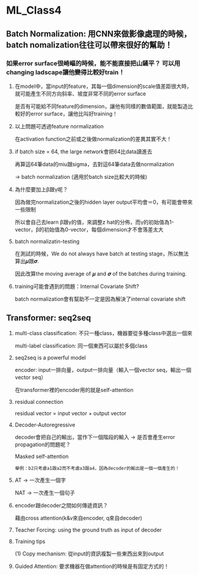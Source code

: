 # ML_Class4
## Batch Normalization: 用CNN來做影像處理的時候，batch nomalization往往可以帶來很好的幫助！
### 如果error surface很崎嶇的時候，能不能直接把山鏟平？ 可以用changing ladscape讓他變得比較好train！
1. 在model中，當input的feature，其每一個dimension的scale值差距很大時，就可能產生不同方向斜率、坡度非常不同的error surface

   是否有可能給不同feature的dimension，讓他有同樣的數值範圍，就能製造比較好的error surface，讓他比叫好training！

2. 以上問題可透過feature normalization

   在activation function之前或之後做normalization的差異其實不大！

3. if batch size = 64, the large network會把64比data讀進去

   再算這64筆data的miu跟sigma，去對這64筆data去做normalization

   -> batch normalization (適用於batch size比較大的時候)

4. 為什麼要加上β跟γ呢？

   因為做完normalization之後的hidden layer output平均會＝0，有可能會帶來一些限制

   所以會自己去learn β跟γ的值，來調整z hat的分佈，而γ的初始值為1-vector，β的初始值為0-vector，每個dimension才不會落差太大

5. batch normalizatin-testing

   在測試的時候，We do not always have batch at testing stage，所以無法算出𝝁跟𝝈.

   因此改算the moving average of 𝝁 and 𝝈 of the batches during training.
   
6. training可能會遇到的問題：Internal Covariate Shift?
   
   batch normalization會有幫助不一定是因為解決了internal covariate shift
   
## Transformer: seq2seq
1. multi-class classification: 不只一種class，機器要從多種class中選出一個來

   multi-label classification: 同一個東西可以屬於多個class
   
2. seq2seq is a powerful model
   
   encoder: input一排向量，output一排向量（輸入一個vector seq，輸出一個vector seq）
   
   在transformer裡的encoder用的就是self-attention

3. residual connection 

   residual vector = input vector + output vector

4. Decoder-Autoregressive
   
   decoder會把自己的輸出，當作下一個階段的輸入 -> 是否會產生error propagation的問題呢？

   Masked self-attention
   
       舉例：b2只考慮a1跟a2而不考慮a3跟a4，因為decoder的輸出是一個一個產生的！
       
5. AT -> 一次產生一個字

   NAT -> 一次產生一個句子

6. encoder跟decoder之間如何傳遞資訊？

   藉由cross attention(k&v來自encoder, q來自decoder)
   
7. Teacher Forcing: using the ground truth as input of decoder
8. Training tips

    (1) Copy mechanism: 從input的資訊複製一些東西出來到output

9. Guided Attention: 要求機器在做attention的時候是有固定方式的！




